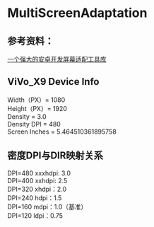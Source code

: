 # MultiScreenAdaptation

## 参考资料：    
[一个强大的安卓开发屏幕适配工具库](https://github.com/yatoooon/AndroidScreenAdaptation)      

## ViVo_X9 Device Info     
Width（PX）= 1080     
Height（PX）= 1920      
Density = 3.0    
Density DPI = 480          
Screen Inches = 5.464510361895758      

## 密度DPI与DIR映射关系      
DPI=480 xxxhdpi: 3.0       
DPI=400 xxhdpi: 2.5    
DPI=320 xhdpi：2.0    
DPI=240 hdpi：1.5    
DPI=160 mdpi：1.0（基准）   
DPI=120 ldpi：0.75    
